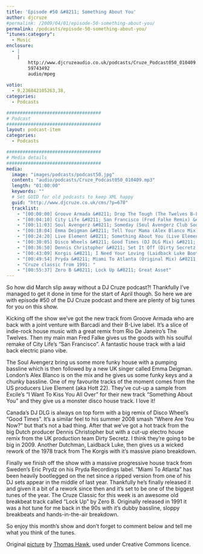 ```yaml
---
title: 'Episode #50 &#8211; Something About You'
author: djcruze
#permalink: /2009/04/01/episode-50-something-about-you/
permalink: /podcasts/episode-50-something-about-you/
"itunes:category":
  - Music
enclosure:
  - |
    |
        http://www.djcruzeaudio.co.uk/podcasts/Cruze_Podcast050_010409.mp3
        59743492
        audio/mpeg
        
votio:
  - 9.236842105263,38,
categories:
  - Podcasts

###################################
# Podcast
###################################
layout: podcast-item
categories:
  - Podcasts

###################################
# Media details
###################################
media:
  image: "images/podcasts/podcast50.jpg"
  content: "audio/podcasts/Cruze_Podcast050_010409.mp3"
  length: "01:00:00"
  keywords: ""
  # Set GUID for old podcasts to keep XML happy
  guid: "http://www.djcruze.co.uk/cms/?p=678"
  tracklist:
    - "[00:00:00] Groove Armada &#8211; Drop The Tough (The Twelves B-Live Club Remix) &#8211; B-Live"
    - "[00:04:10] City Life &#8211; San Francisco (Fred Falke Remix) &#8211; Onelove"
    - "[00:11:03] Soul Avengerz &#8211; Someday (Soul Avengerz Club Soda Mix) &#8211; Soda Records"
    - "[00:18:04] Emma Deigman &#8211; Tell Your Mama (Alex Blanco Mix) &#8211; Storm Records"
    - "[00:24:20] Live Element &#8211; Something About You (Live Element Remix) &#8211; Gossip Records"
    - "[00:30:05] Disco Wheels &#8211; Good Times (DJ DLG Mix) &#8211; 3Beat Blue"
    - "[00:36:50] Dennis Christopher &#8211; Set It Off (Dirty Secretz Mix) &#8211; Spinnin Records"
    - "[00:43:09] Korgis &#8211; I Need Your Loving (Laidback Luke Bootleg) &#8211; White"
    - "[00:49:54] Pryda &#8211; Miami To Atlanta (Original Mix) &#8211; Pryda Recordings"
    - "Cruze classic from 1991: "
    - "[00:55:37] Zero B &#8211; Lock Up &#8211; Great Asset"
---
```


So how did March slip away without a DJ Cruze podcast?! Thankfully I&#8217;ve managed to get it done in time for the start of April though. So here we are with episode #50 of the DJ Cruze podcast and there are plenty of big tunes for you on this show.

Kicking off the show we&#8217;ve got the new track from Groove Armada who are back with a joint venture with Barcadi and their B-Live label. It&#8217;s a slice of indie-rock house music with a great remix from Rio De Janeiro&#8217;s The Twelves. Then my main man Fred Falke gives us the goods with his soulful remake of City Life&#8217;s &#8220;San Francisco&#8221;. A fantastic house track with a laid back electric piano vibe.

The Soul Avengerz bring us some more funky house with a pumping bassline which is then followed by a new UK singer called Emma Deigman. London&#8217;s Alex Blanco is on the mix and he gives us some funky keys and a chunky bassline. One of my favourite tracks of the moment comes from the US producers Live Element (aka Hott 22). They&#8217;ve cut-up a sample from Excile&#8217;s &#8220;I Want To Kiss You All Over&#8221; for their new track &#8220;Something About You&#8221; and they give us a monster disco house track. I love it!

Canada&#8217;s DJ DLG is always on top form with a big remix of Disco Wheel&#8217;s &#8220;Good Times&#8221;. It&#8217;s a similar feel to his summer 2008 smash &#8220;Where Are You Now?&#8221; but that&#8217;s not a bad thing. After that we&#8217;ve got a hot track from the big Dutch producer Dennis Christopher but with a cut-up electro house remix from the UK production team Dirty Secretz. I think they&#8217;re going to be big in 2009. Another Dutchman, Laidback Luke, then gives us a wicked rework of the 1978 track from The Korgis with it&#8217;s massive piano breakdown.

Finally we finish off the show with a massive progressive house track from Sweden&#8217;s Eric Prydz on his Pryda Recordings label. &#8220;Miami To Atlanta&#8221; has been heavily bootlegged on the net since a ripped version from one of his DJ sets appear in the middle of last year. Thankfully he&#8217;s finally released it and given it a bit of a rework since then and it&#8217;s set to be one of the biggest tunes of the year. The Cruze Classic for this week is an awesome old breakbeat track called &#8220;Lock Up&#8221; by Zero B. Originally released in 1991 it was a hot tune for me back in the 90s with it&#8217;s dubby bassline, sloppy breakbeats and hands-in-the-air breakdown.

So enjoy this month&#8217;s show and don&#8217;t forget to comment below and tell me what you think of the tunes.

Original [picture][4] by [Thomas Hawk][5], used under Creative Commons licence.

[1]: http://www.djcruze.co.uk/cms/wp-content/uploads/2009/03/podcast50.jpg
[2]: http://www.djcruze.co.uk/cms/wp-content/DownloadButton.gif
[3]: http://www.djcruzeaudio.co.uk/podcasts/Cruze_Podcast050_010409.mp3
[4]: http://www.flickr.com/photos/thomashawk/3302621776/
[5]: http://www.flickr.com/photos/thomashawk/
